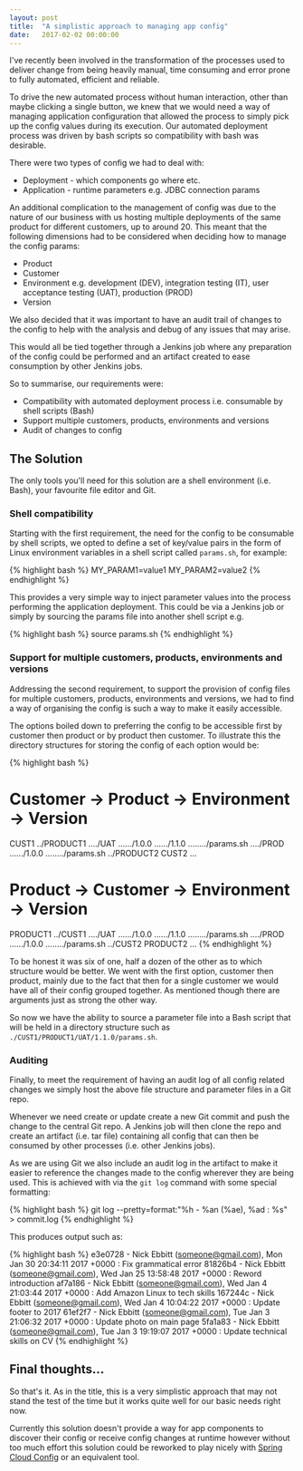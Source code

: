 ```yaml
---
layout: post
title:  "A simplistic approach to managing app config"
date:   2017-02-02 00:00:00
---
```

I've recently been involved in the transformation of the processes used to deliver change from being heavily manual, time consuming and error prone to fully automated, efficient and reliable.

To drive the new automated process without human interaction, other than maybe clicking a single button, we knew that we would need a way of managing application configuration that allowed the process to simply pick up the config values during its execution. Our automated deployment process was driven by bash scripts so compatibility with bash was desirable.

There were two types of config we had to deal with:

* Deployment - which components go where etc.
* Application - runtime parameters e.g. JDBC connection params

An additional complication to the management of config was due to the nature of our business with us hosting multiple deployments of the same product for different customers, up to around 20. This meant that the following dimensions had to be considered when deciding how to manage the config params:

* Product
* Customer
* Environment e.g. development (DEV), integration testing (IT), user acceptance testing (UAT), production (PROD)
* Version

We also decided that it was important to have an audit trail of changes to the config to help with the analysis and debug of any issues that may arise.

This would all be tied together through a Jenkins job where any preparation of the config could be performed and an artifact created to ease consumption by other Jenkins jobs.

So to summarise, our requirements were:

* Compatibility with automated deployment process i.e. consumable by shell scripts (Bash)
* Support multiple customers, products, environments and versions
* Audit of changes to config

## The Solution

The only tools you'll need for this solution are a shell environment (i.e. Bash), your favourite file editor and Git.

### Shell compatibility

Starting with the first requirement, the need for the config to be consumable by shell scripts, we opted to define a set of key/value pairs in the form of Linux environment variables in a shell script called `params.sh`, for example:

{% highlight bash %}
MY_PARAM1=value1
MY_PARAM2=value2
{% endhighlight %}

This provides a very simple way to inject parameter values into the process performing the application deployment. This could be via a Jenkins job or simply by sourcing the params file into another shell script e.g.

{% highlight bash %}
source params.sh
{% endhighlight %}

### Support for multiple customers, products, environments and versions

Addressing the second requirement, to support the provision of config files for multiple customers, products, environments and versions, we had to find a way of organising the config is such a way to make it easily accessible.

The options boiled down to preferring the config to be accessible first by customer then product or by product then customer. To illustrate this the directory structures for storing the config of each option would be:

{% highlight bash %}
# Customer -> Product -> Environment -> Version
CUST1
../PRODUCT1
..../UAT
....../1.0.0
....../1.1.0
......../params.sh
..../PROD
....../1.0.0
......../params.sh
../PRODUCT2
CUST2
...

# Product -> Customer -> Environment -> Version
PRODUCT1
../CUST1
..../UAT
....../1.0.0
....../1.1.0
......../params.sh
..../PROD
....../1.0.0
......../params.sh
../CUST2
PRODUCT2
...
{% endhighlight %}

To be honest it was six of one, half a dozen of the other as to which structure would be better. We went with the first option, customer then product, mainly due to the fact that then for a single customer we would have all of their config grouped together. As mentioned though there are arguments just as strong the other way.

So now we have the ability to source a parameter file into a Bash script that will be held in a directory structure such as `./CUST1/PRODUCT1/UAT/1.1.0/params.sh`.

### Auditing

Finally, to meet the requirement of having an audit log of all config related changes we simply host the above file structure and parameter files in a Git repo.

Whenever we need create or update create a new Git commit and push the change to the central Git repo. A Jenkins job will then clone the repo and create an artifact (i.e. tar file) containing all config that can then be consumed by other processes (i.e. other Jenkins jobs).

As we are using Git we also include an audit log in the artifact to make it easier to reference the changes made to the config wherever they are being used. This is achieved with via the `git log` command with some special formatting:

{% highlight bash %}
git log --pretty=format:"%h - %an (%ae), %ad : %s" > commit.log
{% endhighlight %}

This produces output such as:

{% highlight bash %}
e3e0728 - Nick Ebbitt (someone@gmail.com), Mon Jan 30 20:34:11 2017 +0000 : Fix grammatical error
81826b4 - Nick Ebbitt (someone@gmail.com), Wed Jan 25 13:58:48 2017 +0000 : Reword introduction
af7a186 - Nick Ebbitt (someone@gmail.com), Wed Jan 4 21:03:44 2017 +0000 : Add Amazon Linux to tech skills
167244c - Nick Ebbitt (someone@gmail.com), Wed Jan 4 10:04:22 2017 +0000 : Update footer to 2017
61ef2f7 - Nick Ebbitt (someone@gmail.com), Tue Jan 3 21:06:32 2017 +0000 : Update photo on main page
5fa1a83 - Nick Ebbitt (someone@gmail.com), Tue Jan 3 19:19:07 2017 +0000 : Update technical skills on CV
{% endhighlight %}

## Final thoughts...

So that's it. As in the title, this is a very simplistic approach that may not stand the test of the time but it works quite well for our basic needs right now.

Currently this solution doesn't provide a way for app components to discover their config or receive config changes at runtime however without too much effort this solution could be reworked to play nicely with [Spring Cloud Config](https://cloud.spring.io/spring-cloud-config/) or an equivalent tool.
